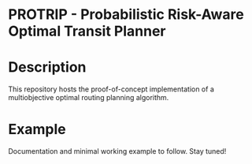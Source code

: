 # PROTRIP - Probabilistic Risk-Aware Optimal Transit Planner

# Description
This repository hosts the proof-of-concept implementation of a multiobjective optimal routing planning algorithm.

# Example
Documentation and minimal working example to follow. Stay tuned!
